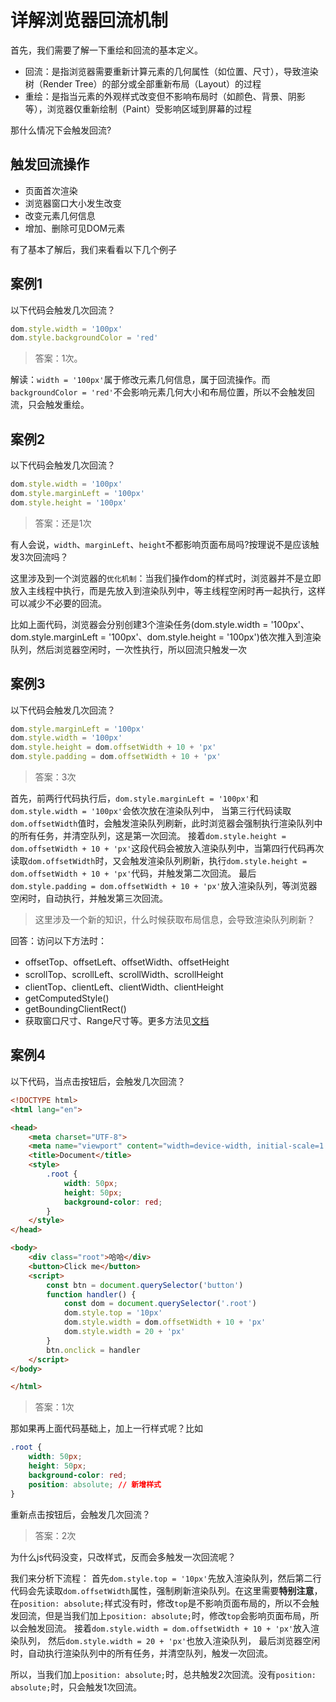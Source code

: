 # 详解浏览器回流机制

首先，我们需要了解一下重绘和回流的基本定义。

* 回流：是指浏览器需要重新计算元素的几何属性（如位置、尺寸），导致渲染树（Render Tree）的部分或全部重新布局（Layout）的过程
* 重绘：是指当元素的外观样式改变但不影响布局时（如颜色、背景、阴影等），浏览器仅重新绘制（Paint）受影响区域到屏幕的过程
  
那什么情况下会触发回流?

## 触发回流操作

* 页面首次渲染
* 浏览器窗口大小发生改变
* 改变元素几何信息
* 增加、删除可见DOM元素

有了基本了解后，我们来看看以下几个例子

## 案例1

以下代码会触发几次回流？

```js
dom.style.width = '100px'
dom.style.backgroundColor = 'red'
```

> 答案：1次。

解读：`width = '100px'`属于修改元素几何信息，属于回流操作。而`backgroundColor = 'red'`不会影响元素几何大小和布局位置，所以不会触发回流，只会触发重绘。

## 案例2

以下代码会触发几次回流？

```js
dom.style.width = '100px'
dom.style.marginLeft = '100px'
dom.style.height = '100px'
```

> 答案：还是1次

有人会说，`width`、`marginLeft`、`height`不都影响页面布局吗?按理说不是应该触发3次回流吗？

这里涉及到一个浏览器的`优化机制`：当我们操作dom的样式时，浏览器并不是立即放入主线程中执行，而是先放入到渲染队列中，等主线程空闲时再一起执行，这样可以减少不必要的回流。

比如上面代码，浏览器会分别创建3个渲染任务(dom.style.width = '100px'、dom.style.marginLeft = '100px'、dom.style.height = '100px')依次推入到渲染队列，然后浏览器空闲时，一次性执行，所以回流只触发一次

## 案例3

以下代码会触发几次回流？

```js
dom.style.marginLeft = '100px'
dom.style.width = '100px'
dom.style.height = dom.offsetWidth + 10 + 'px'
dom.style.padding = dom.offsetWidth + 10 + 'px'
```

> 答案：3次

首先，前两行代码执行后，`dom.style.marginLeft = '100px'`和`dom.style.width = '100px'`会依次放在渲染队列中，
当第三行代码读取`dom.offsetWidth`值时，会触发渲染队列刷新，此时浏览器会强制执行渲染队列中的所有任务，并清空队列，这是第一次回流。
接着`dom.style.height = dom.offsetWidth + 10 + 'px'`这段代码会被放入渲染队列中，当第四行代码再次读取`dom.offsetWidth`时，又会触发渲染队列刷新，执行`dom.style.height = dom.offsetWidth + 10 + 'px'`代码，并触发第二次回流。
最后`dom.style.padding = dom.offsetWidth + 10 + 'px'`放入渲染队列，等浏览器空闲时，自动执行，并触发第三次回流。

> 这里涉及一个新的知识，什么时候获取布局信息，会导致渲染队列刷新？

回答：访问以下方法时：

* offsetTop、offsetLeft、offsetWidth、offsetHeight
* scrollTop、scrollLeft、scrollWidth、scrollHeight
* clientTop、clientLeft、clientWidth、clientHeight
* getComputedStyle()
* getBoundingClientRect()
* 获取窗口尺寸、Range尺寸等。更多方法见[文档](https://gist.github.com/paulirish/5d52fb081b3570c81e3a)

## 案例4

以下代码，当点击按钮后，会触发几次回流？

```html
<!DOCTYPE html>
<html lang="en">

<head>
    <meta charset="UTF-8">
    <meta name="viewport" content="width=device-width, initial-scale=1.0">
    <title>Document</title>
    <style>
        .root {
            width: 50px;
            height: 50px;
            background-color: red;
        }
    </style>
</head>

<body>
    <div class="root">哈哈</div>
    <button>Click me</button>
    <script>
        const btn = document.querySelector('button')
        function handler() {
            const dom = document.querySelector('.root')
            dom.style.top = '10px'
            dom.style.width = dom.offsetWidth + 10 + 'px'
            dom.style.width = 20 + 'px'
        }
        btn.onclick = handler
    </script>
</body>

</html>
```

> 答案：1次

那如果再上面代码基础上，加上一行样式呢？比如

```css
.root {
    width: 50px;
    height: 50px;
    background-color: red;
    position: absolute; // 新增样式
}
```

重新点击按钮后，会触发几次回流？

> 答案：2次

为什么js代码没变，只改样式，反而会多触发一次回流呢？

我们来分析下流程：
首先`dom.style.top = '10px'`先放入渲染队列，然后第二行代码会先读取`dom.offsetWidth`属性，强制刷新渲染队列。在这里需要**特别注意**，在`position: absolute;`样式没有时，修改`top`是不影响页面布局的，所以不会触发回流，但是当我们加上`position: absolute;`时，修改`top`会影响页面布局，所以会触发回流。
接着`dom.style.width = dom.offsetWidth + 10 + 'px'`放入渲染队列，
然后`dom.style.width = 20 + 'px'`也放入渲染队列，
最后浏览器空闲时，自动执行渲染队列中的所有任务，并清空队列，触发一次回流。

所以，当我们加上`position: absolute;`时，总共触发2次回流。没有`position: absolute;`时，只会触发1次回流。
